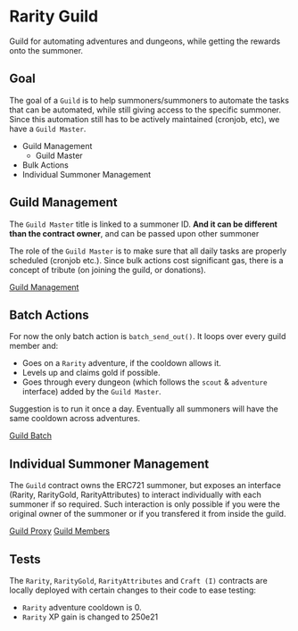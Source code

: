 # Rarity Guild

Guild for automating adventures and dungeons, while getting the rewards onto the summoner.

## Goal
The goal of a `Guild` is to help summoners/summoners to automate the tasks that can be automated, while still giving access to the specific summoner. Since this automation still has to be actively maintained (cronjob, etc), we have a `Guild Master`.

* Guild Management
    * Guild Master
* Bulk Actions
* Individual Summoner Management  


## Guild Management
 The `Guild Master` title is linked to a summoner ID. **And it can be different than the contract owner**, and can be passed upon other summoner

The role of the `Guild Master` is to make sure that all daily tasks are properly scheduled (cronjob etc.). Since bulk actions cost significant gas, there is a concept of tribute (on joining the guild, or donations).

[Guild Management](./contracts/settings.sol)
## Batch Actions

For now the only batch action is `batch_send_out()`. It loops over every guild member and:
* Goes on a `Rarity` adventure, if the cooldown allows it.
* Levels up and claims gold if possible.
* Goes through every dungeon (which follows the `scout` & `adventure` interface) added by the `Guild Master`.

Suggestion is to run it once a day. Eventually all summoners will have the same cooldown across adventures.

[Guild Batch](./contracts/batch.sol)

## Individual Summoner Management

The `Guild` contract owns the ERC721 summoner, but exposes an interface (Rarity, RarityGold, RarityAttributes) to interact individually with each summoner if so required. Such interaction is only possible if you were the original owner of the summoner or if you transfered it from inside the guild. 

[Guild Proxy](./contracts/proxy.sol)
[Guild Members](./contracts/members.sol)


## Tests
The `Rarity`, `RarityGold`, `RarityAttributes` and `Craft (I)` contracts are locally deployed with certain changes to their code to ease testing:
* `Rarity` adventure cooldown is 0.
* `Rarity` XP gain is changed to 250e21